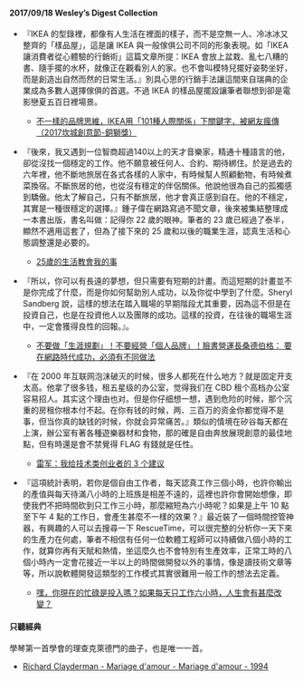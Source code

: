 #### 2017/09/18 Wesley’s Digest Collection

- 『IKEA 的型錄裡，都像有人生活在裡面的樣子，而不是空無一人、冷冰冰又整齊的「樣品屋」，這是讓 IKEA 與一般傢俱公司不同的形象表現。如「IKEA 讓消費者從心體驗的行銷術」這篇文章所提：IKEA 會放上盆栽、亂七八糟的書、隨手擺的水杯，就像正在觀看別人的家。也不會叫模特兒擺好姿勢坐好，而是創造出自然而然的日常生活。』別具心思的行銷手法讓這間來自瑞典的企業成為多數人選擇傢俱的首選。不過 IKEA 的樣品屋擺設讓筆者聯想到卻是電影戀夏五百日裡場景。
  - [不一樣的品牌思維，IKEA用「101種人際關係」下關鍵字，被網友瘋傳（2017坎城創意節-銅獅獎）](http://www.motive.com.tw/?p=16803)
  
- 『後來，我又遇到一位智商超過140以上的天才音樂家，精通十種語言的他，卻從沒找一個穩定的工作。他不願意被任何人、合約、期待綁住。於是過去的六年裡，他不斷地旅居在各式各樣的人家中，有時候幫人照顧動物，有時候煮菜換宿。不斷旅居的他，也從沒有穩定的伴侶關係。他說他很為自己的孤獨感到驕傲。他太了解自己，只有不斷旅居，他才會真正感到自在。他的不穩定，其實是一種很穩定的選擇。』鍾子偉在網路寫過不聞文章，後來被集結整理成一本書出版，書名叫做：記得你 22 歲的眼神。筆者的 23 歲已經過了泰半，顯然不適用這套了，但為了接下來的 25 歲和以後的職業生涯，認真生活和心態調整還是必要的。
  - [25歲的生活教會我的事](https://annysay.blogspot.tw/2017/08/25.html)
  
- 『所以，你可以有長遠的夢想，但只需要有短期的計畫。而這短期的計畫並不是你完成了什麼，而是你如何幫助別人成功，以及你從中學到了什麼。Sheryl Sandberg 說，這樣的想法在踏入職場的早期階段尤其重要，因為這不但是在投資自己，也是在投資他人以及團隊的成功。這樣的投資，在往後的職場生涯中，一定會獲得良性的回報。』。
  - [不要做「生涯規劃」！不要經營「個人品牌」！臉書營運長桑德伯格： 要在網路時代成功，必須有不同做法](http://www.startuplatte.com/2017/08/22/dont-make-plans-and-brands/)
  
- 『在 2000 年互联网泡沫破灭的时候，很多人都死在什么地方？就是固定开支太高。他拿了很多钱，租五星级的办公室，觉得我们在 CBD 租个高档办公室容易招人。其实这个理由也对。但是你仔细想一想，遇到危险的时候，那个沉重的房租你根本付不起。在你有钱的时候，两、三百万的资金你都觉得不是事，但当你真的缺钱的时候，你就会异常痛苦。』類似的情境在矽谷每天都在上演，辦公室有著各種遊樂器材和食物，那的確是自由奔放展現創意的最佳地點，但有時還是會不禁覺得 FLAG 有錢就是任性。
  - [雷军：我给技术类创业者的 3 个建议](https://36kr.com/p/5089355.html)


- 『這項統計表明，若你是個自由工作者，每天認真工作三個小時，也許你輸出的產值與每天待滿八小時的上班族是相差不遠的，這裡也許你會開始想像，即使我們不把時間砍到只工作三小時，那麼縮短為六小時呢？如果是上午 10 點至下午 4 點的工作日，會產生甚麼不一樣的效果？』最近裝了一個時間控管神器，有興趣的人可以去搜尋一下 RescueTime，可以很完整的分析你一天下來的生產力在何處，筆者不相信有任何一位軟體工程師可以持續做八個小時的工作，就算你再有天賦和熱情，坐這麼久也不會特別有生產效率，正常工時的八個小時內一定會花接近一半以上的時間做開發以外的事情，像是讀技術文章等等，所以說軟體開發這類型的工作模式其實很難用一般工作的想法去定義。
  - [嘿，你現在的忙碌是投入嗎？如果每天只工作六小時，人生會有甚麼改變？](https://www.inside.com.tw/2017/08/24/working-hours)





#### 只聽經典
學琴第一首學會的理查克萊德門的曲子，也是唯一一首。
- [Richard Clayderman - Mariage d'amour - Mariage d'amour - 1994](https://www.youtube.com/watch?v=HJDLHuixqG8)